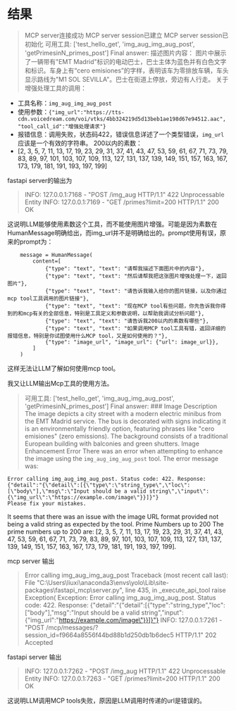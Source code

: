 # 结果

>MCP server连接成功
MCP server session已建立
MCP server session已初始化
可用工具: ['test_hello_get', 'img_aug_img_aug_post', 'getPrimesinN_primes_post']
Final answer: 描述图片内容：
图片中展示了一辆带有"EMT Madrid"标识的电动巴士，巴士主体为蓝色并有白色文字和标识。车身上有“cero emisiones”的字样，表明该车为零排放车辆，车头显示路线为"M1 SOL SEVILLA"。巴士在街道上停放，旁边有人行走。
关于增强处理工具的调用：
- 工具名称：`img_aug_img_aug_post`
- 使用参数：`{"img_url":"https://tts-cdn.voicedream.com/voi/vtks/4bb324219d5d13beb1ae198d67e94512.aac", "tool_call_id":"增强处理请求"}`
- 报错信息：调用失败，状态码422，错误信息详述了一个类型错误，`img_url`应该是一个有效的字符串。
200以内的素数：
- [2, 3, 5, 7, 11, 13, 17, 19, 23, 29, 31, 37, 41, 43, 47, 53, 59, 61, 67, 71, 73, 79, 83, 89, 97, 101, 103, 107, 109, 113, 127, 131, 137, 139, 149, 151, 157, 163, 167, 173, 179, 181, 191, 193, 197, 199]

fastapi server的输出为

>INFO:     127.0.0.1:7168 - "POST /img_aug HTTP/1.1" 422 Unprocessable Entity
INFO:     127.0.0.1:7169 - "GET /primes?limit=200 HTTP/1.1" 200 OK

这说明LLM能够使用素数这个工具，而不能使用图片增强。可能是因为素数在HumanMessage明确给出，而img_url并不是明确给出的。prompt使用有误，原来的prompt为：

        message = HumanMessage(
            content=[
                {"type": "text", "text": "请帮我描述下面图片中的内容"},
                {"type": "text", "text": "然后请帮我把这张图片增强处理一下，返回图片"},        
                {"type": "text", "text": "请告诉我输入给你的图片链接，以及你通过mcp tool工具调用的图片链接"}, 
                {"type": "text", "text": "现在MCP tool有些问题，你先告诉我你得到的和mcp有关的全部信息，特别是工具定义和参数说明，以帮助我调试分析问题"},  
                {"type": "text", "text": "请告诉我200以内的素数有哪些"},
                {"type": "text", "text": "如果调用MCP tool工具有错，返回详细的报错信息，特别是你试图使用什么MCP tool，又是如何使用的？"},
                {"type": "image_url", "image_url": {"url": image_url}},
            ]
        )

这样无法让LLM了解如何使用mcp tool。

我又让LLM输出Mcp工具的使用方法。

>可用工具: ['test_hello_get', 'img_aug_img_aug_post', 'getPrimesinN_primes_post']
Final answer: ### Image Description
The image depicts a city street with a modern electric minibus from the EMT Madrid service. The bus is decorated with signs indicating it is an environmentally friendly option, featuring phrases like "cero emisiones" (zero emissions). The background consists of a traditional European building with balconies and green shutters.
Image Enhancement Error
There was an error when attempting to enhance the image using the `img_aug_img_aug_post` tool. The error message was:
```
Error calling img_aug_img_aug_post. Status code: 422. Response: {"detail":"{\"detail\":[{\"type\":\"string_type\",\"loc\":[\"body\"],\"msg\":\"Input should be a valid string\",\"input\":{\"img_url\":\"https://example.com/image\"}}]}"}
Please fix your mistakes.
```
It seems that there was an issue with the image URL format provided not being a valid string as expected by the tool.
Prime Numbers up to 200
The prime numbers up to 200 are:
[2, 3, 5, 7, 11, 13, 17, 19, 23, 29, 31, 37, 41, 43, 47, 53, 59, 61, 67, 71, 73, 79, 83, 89, 97, 101, 103, 107, 109, 113, 127, 131, 137, 139, 149, 151, 157, 163, 167, 173, 179, 181, 191, 193, 197, 199].

mcp server 输出

>Error calling img_aug_img_aug_post
Traceback (most recent call last):
  File "C:\Users\liuxi\anaconda3\envs\yolo\Lib\site-packages\fastapi_mcp\server.py", line 435, in _execute_api_tool
    raise Exception(
Exception: Error calling img_aug_img_aug_post. Status code: 422. Response: {"detail":"{\"detail\":[{\"type\":\"string_type\",\"loc\":[\"body\"],\"msg\":\"Input should be a valid string\",\"input\":{\"img_url\":\"https://example.com/image\"}}]}"}
INFO:     127.0.0.1:7261 - "POST /mcp/messages/?session_id=f9664a8556f44bd88b1d250db1b6dec5 HTTP/1.1" 202 Accepted

fastapi server 输出
>INFO:     127.0.0.1:7262 - "POST /img_aug HTTP/1.1" 422 Unprocessable Entity
INFO:     127.0.0.1:7263 - "GET /primes?limit=200 HTTP/1.1" 200 OK

这说明LLM调用MCP tools失败，原因是LLM调用时传递的url是错误的。